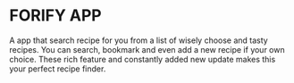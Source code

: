 # FORIFY APP

A app that search recipe for you from a list of wisely choose and tasty recipes. You can search, bookmark and even add a new recipe if your own choice. These rich feature and constantly added new update makes this your perfect recipe finder.
